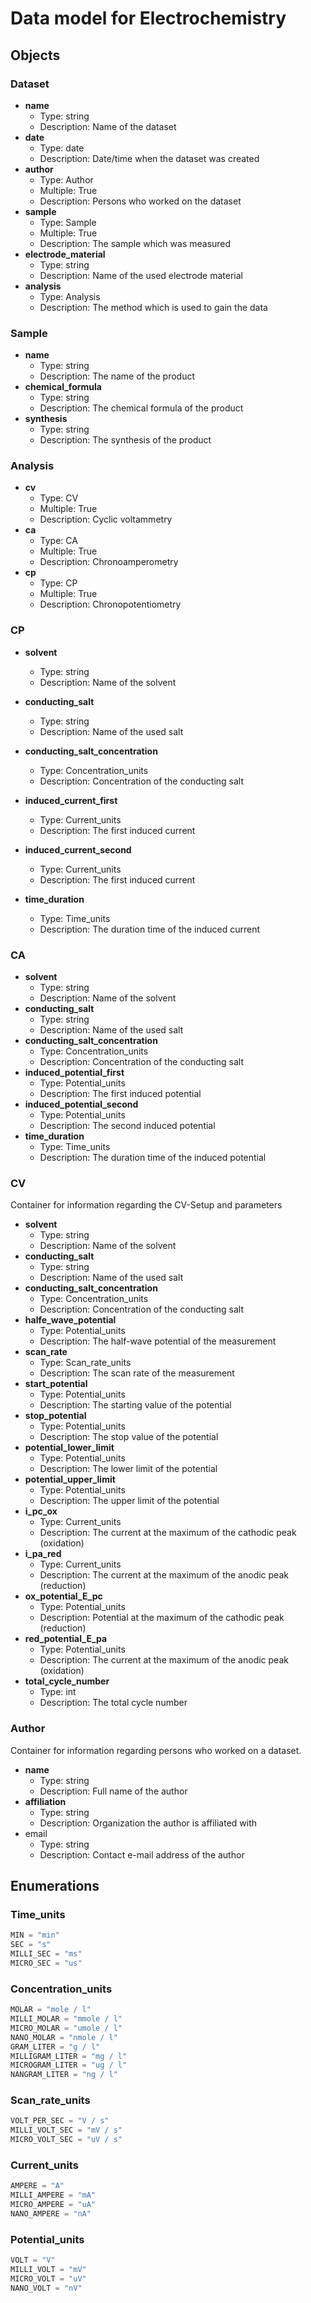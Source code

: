 # Data model for Electrochemistry
 
## Objects

### Dataset
- __name__ 
  - Type: string
  - Description: Name of the dataset
- __date__
  - Type: date
  - Description: Date/time when the dataset was created
- __author__
  - Type: Author
  - Multiple: True
  - Description: Persons who worked on the dataset
- __sample__
  - Type: Sample
  - Multiple: True
  - Description: The sample which was measured 
- __electrode_material__
  - Type: string
  - Description: Name of the used electrode material
- __analysis__
  - Type: Analysis
  - Description: The method which is used to gain the data
  
### Sample
- __name__
  - Type: string
  - Description: The name of the product
- __chemical_formula__
  - Type: string  
  - Description: The chemical formula of the product
- __synthesis__
  - Type: string
  - Description: The synthesis of the product 

### Analysis
- __cv__
  - Type: CV
  - Multiple: True
  - Description: Cyclic voltammetry
- __ca__
  - Type: CA
  - Multiple: True
  - Description: Chronoamperometry
- __cp__
  - Type: CP
  - Multiple: True
  - Description: Chronopotentiometry
### CP
- __solvent__
  - Type: string
  - Description: Name of the solvent    
- __conducting_salt__
  - Type: string
  - Description: Name of the used salt
- __conducting_salt_concentration__
  - Type: Concentration_units
  - Description: Concentration of the conducting salt

- __induced_current_first__
  - Type: Current_units
  - Description: The first induced current  
- __induced_current_second__
  - Type: Current_units
  - Description: The first induced current  
- __time_duration__
  - Type: Time_units
  - Description: The duration time of the induced current



### CA
- __solvent__
  - Type: string
  - Description: Name of the solvent    
- __conducting_salt__
  - Type: string
  - Description: Name of the used salt
- __conducting_salt_concentration__
  - Type: Concentration_units
  - Description: Concentration of the conducting salt
- __induced_potential_first__
  - Type: Potential_units
  - Description: The first induced potential  
- __induced_potential_second__
  - Type: Potential_units
  - Description: The second induced potential
- __time_duration__
  - Type: Time_units
  - Description: The duration time of the induced potential 
### CV
Container for information regarding the CV-Setup and parameters
- __solvent__
  - Type: string
  - Description: Name of the solvent    
- __conducting_salt__
  - Type: string
  - Description: Name of the used salt
- __conducting_salt_concentration__
  - Type: Concentration_units
  - Description: Concentration of the conducting salt 
- __halfe_wave_potential__
  - Type: Potential_units
  - Description: The half-wave potential of the measurement  
- __scan_rate__
  - Type: Scan_rate_units
  - Description: The scan rate of the measurement 
- __start_potential__
  - Type: Potential_units
  - Description: The starting value of the potential 
- __stop_potential__
  - Type: Potential_units
  - Description: The stop value of the potential 
- __potential_lower_limit__
  - Type: Potential_units
  - Description: The lower limit of the potential
- __potential_upper_limit__
  - Type: Potential_units
  - Description: The upper limit of the potential
- __i_pc_ox__
  - Type: Current_units
  - Description: The current at the maximum of the cathodic peak (oxidation)
- __i_pa_red__
  - Type: Current_units
  - Description: The current at the maximum of the anodic peak (reduction)
- __ox_potential_E_pc__
  - Type: Potential_units
  - Description: Potential at the maximum of the cathodic peak (reduction)
- __red_potential_E_pa__
  - Type: Potential_units
  - Description: The current at the maximum of the anodic peak (oxidation)
- __total_cycle_number__
  - Type: int
  - Description: The total cycle number
### Author
Container for information regarding persons who worked on a dataset.

- __name__
  - Type: string
  - Description: Full name of the author
- __affiliation__
  - Type: string
  - Description: Organization the author is affiliated with
- email
  - Type: string
  - Description: Contact e-mail address of the author


## Enumerations

### Time_units
```python
MIN = "min"
SEC = "s" 
MILLI_SEC = "ms"
MICRO_SEC = "us"
```
### Concentration_units
```python
MOLAR = "mole / l"
MILLI_MOLAR = "mmole / l"
MICRO_MOLAR = "umole / l"
NANO_MOLAR = "nmole / l"
GRAM_LITER = "g / l"
MILLIGRAM_LITER = "mg / l"
MICROGRAM_LITER = "ug / l"
NANGRAM_LITER = "ng / l"
``` 
### Scan_rate_units
```python
VOLT_PER_SEC = "V / s"
MILLI_VOLT_SEC = "mV / s"
MICRO_VOLT_SEC = "uV / s"
``` 
### Current_units
```python
AMPERE = "A"
MILLI_AMPERE = "mA"
MICRO_AMPERE = "uA"
NANO_AMPERE = "nA"
``` 
### Potential_units
```python
VOLT = "V"
MILLI_VOLT = "mV"
MICRO_VOLT = "uV"
NANO_VOLT = "nV"
``` 
